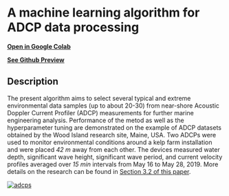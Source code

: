 # A machine learning algorithm for ADCP data processing
[**Open in Google Colab**](https://colab.research.google.com/github/alexanderknysh/adcpml/blob/main/adcpml.ipynb)

[**See Github Preview**](https://github.com/alexanderknysh/adcpml/blob/main/adcpml.ipynb)

## Description 
The present algorithm aims to select several typical and extreme environmental data samples (up to about 20-30) from near-shore Acoustic Doppler Current Profiler (ADCP) measurements for further marine engineering analysis. Performance of the metod as well as the hyperparameter tuning are demonstrated on the example of ADCP datasets obtained by the Wood Island research site, Maine, USA. Two ADCPs were used to monitor environmental conditions around a kelp farm installation and were placed *42 m* away from each other. The devices measured water depth, significant wave height, significant wave period, and current velocity profiles averaged over *15 min* intervals from May 16 to May 28, 2019. More details on the research can be found in [Section 3.2 of this paper](https://github.com/alexanderknysh/thinplaterbf/blob/main/Methodology%20for%20multidimensional%20approximation%20of%20current%20velocity%20fields%20around%20offshore%20aquaculture%20installations.pdf).

[![adcps](https://user-images.githubusercontent.com/46943028/203622001-0b92fbfe-6029-4542-bce7-f0d0f55905bf.JPG)](https://github.com/alexanderknysh/thinplaterbf/blob/main/Methodology%20for%20multidimensional%20approximation%20of%20current%20velocity%20fields%20around%20offshore%20aquaculture%20installations.pdf)
